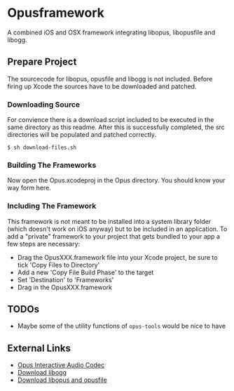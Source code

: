 # Opusframework

A combined iOS and OSX framework integrating libopus, libopusfile and libogg.

## Prepare Project

The sourcecode for libopus, opusfile and libogg is not included. Before firing up Xcode the sources have to be downloaded and patched.

### Downloading Source

For convience there is a download script included to be executed in the same directory as this readme. After this is successfully completed, the src directories will be populated and patched correctly.

    $ sh download-files.sh


### Building The Frameworks

Now open the Opus.xcodeproj in the Opus directory. You should know your way form here.

### Including The Framework

This framework is not meant to be installed into a system library folder (which doesn't work on iOS anyway) but to be included in an application. To add a "private" framework to your project that gets bundled to your app a few steps are necessary:

 * Drag the OpusXXX.framework file into your Xcode project, be sure to tick 'Copy Files to Directory'
 * Add a new 'Copy File Build Phase' to the target
 * Set 'Destination' to 'Frameworks'
 * Drag in the OpusXXX.framework

## TODOs

 * Maybe some of the utility functions of `opus-tools` would be nice to have 

## External Links

 * [Opus Interactive Audio Codec](http://opus-codec.org/)
 * [Download libogg](http://xiph.org/downloads/)
 * [Download libopus and opusfile](http://opus-codec.org/downloads/)
